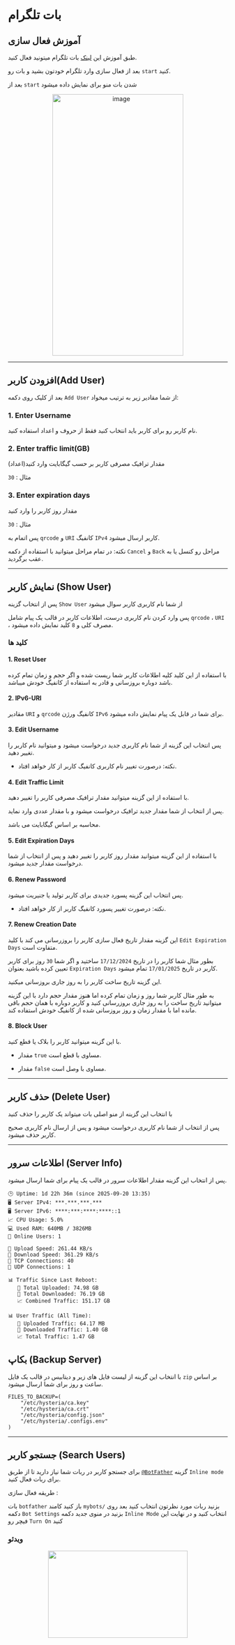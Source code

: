 # بات تلگرام

## آموزش فعال سازی

طبق آموزش این [لینک](https://returnfi.github.io/Blitz-docs/menu/advance-menu/#5-telegram-bot) بات تلگرام میتونید فعال کنید.

بعد از فعال سازی وارد تلگرام خودتون بشید و بات رو `start` کنید.

بعد از `start` شدن بات منو برای نمایش داده میشود

<p align="center">
<img width="300" height="600" alt="image" src="https://github.com/user-attachments/assets/30b8b0dc-4565-4e32-8196-0065cc6b0b40" />

    

</p>

----

## افزودن کاربر(Add User)

بعد از کلیک روی دکمه `Add User` از شما مقادیر زیر به ترتیب میخواد:

### 1. Enter Username 

نام کاربر رو برای کاربر باید انتخاب کنید فقط از حروف و اعداد استفاده کنید.

### 2. Enter traffic limit(GB)

مقدار ترافیک مصرفی کاربر بر حسب گیگابایت وارد کنید(اعداد)

مثال : `30`

### 3. Enter expiration days

مقدار روز کاربر را وارد کنید 

مثال : `30`


پس اتمام به `qrcode` و `URI` کانفیگ `IPv4` کاربر ارسال میشود.


نکته:
در تمام مراحل میتوانید با استفاده از دکمه `Cancel` و `Back` مراحل رو کنسل یا به عقب برگردید.

----

## نمایش کاربر (Show User)

پس از انتخاب گزینه `Show User` از شما نام کاربری کاربر سوال میشود

پس وارد کردن نام کاربری درست، اطلاعات کاربر در قالب یک پیام شامل `qrcode` ، `URI` ، مصرف کلی و `8` کلید نمایش داده میشود.


### کلید ها

#### 1. Reset User 

با استفاده از این کلید کلیه اطلاعات کاربر شما ریست شده و اگر حجم و زمان تمام کرده باشد دوباره بروزسانی و قادر به استفاده از کانفیگ خودش میباشد.

#### 2. IPv6-URI

مقادیر `URI` و `qrcode` کانفیگ ورژن `IPv6` برای شما در قابل یک پیام نمایش داده میشود.

#### 3. Edit Username

پس انتخاب این گزینه از شما نام کاربری جدید درخواست میشود و میتوانید نام کاربر را تغییر دهید.

- نکته:
درصورت تغییر نام کاربری کانفیگ کاربر از کار خواهد افتاد.

#### 4. Edit Traffic Limit

با استفاده از این گزینه میتوانید مقدار ترافیک مصرفی کاربر را تغییر دهید.

پس از انتخاب از شما مقدار جدید ترافیک درخواست میشود و با مقدار عددی وارد نماید.

محاسبه بر اساس گیگابایت می باشد.

#### 5. Edit Expiration Days

با استفاده از این گزینه میتوانید مقدار روز کاربر را تغییر دهید و پس از انتخاب از شما درخواست مقدار جدید میشود.

#### 6. Renew Password

پس انتخاب این گزینه پسورد جدیدی برای کاربر تولید یا جنیریت میشود.

- نکته:
درصورت تغییر پسورد کانفیگ کاربر از کار خواهد افتاد.

#### 7. Renew Creation Date

این گزینه مقدار تاریخ فعال سازی کاربر را بروزرسانی می کند با کلید `Edit Expiration Days` متفاوت است.

بطور مثال شما کاربر را در تاریخ `17/12/2024` ساختید و اگر شما `30` روز برای کاربر تعیین کرده باشید بعنوان `Expiration Days` کاربر در تاریخ `17/01/2025` تمام میشود.

این گزینه تاریخ ساخت کاربر را به روز جاری بروزسانی میکنید.

به طور مثال کاربر شما روز و زمان تمام کرده اما هنوز مقدار حجم دارد با این گزینه میتوانید تاریخ ساخت را به روز جاری بروزرسانی کنید و کاربر دوباره با همان حجم باقی مانده اما با مقدار زمان و روز بروزسانی شده از کانفیگ خودش استفاده کند.

#### 8. Block User

با این گزینه میتوانید کاربر را بلاک یا قطع کنید.

- مقدار `true` مساوی با قطع است.

- مقدار `false` مساوی با وصل است.

---

## حذف کاربر (Delete User)

با انتخاب این گزینه از منو اصلی بات میتواند یک کاربر را حذف کنید

پس از انتخاب از شما نام کاربری درخواست میشود و پس از ارسال نام کاربری صحیح کاربر حذف میشود.

---

## اطلاعات سرور (Server Info)

پس از انتخاب این گزینه مقدار اطلاعات سرور در قالب یک پیام برای شما ارسال میشود.

```
🕒 Uptime: 1d 22h 36m (since 2025-09-20 13:35)
🖥️ Server IPv4: ***.***.***.***
🖥️ Server IPv6: ****:***:****:****::1
📈 CPU Usage: 5.0%
💻 Used RAM: 640MB / 3826MB
👥 Online Users: 1

🔼 Upload Speed: 261.44 KB/s
🔽 Download Speed: 361.29 KB/s
📡 TCP Connections: 40
📡 UDP Connections: 1

📊 Traffic Since Last Reboot:
   🔼 Total Uploaded: 74.98 GB
   🔽 Total Downloaded: 76.19 GB
   📈 Combined Traffic: 151.17 GB

📊 User Traffic (All Time):
   🔼 Uploaded Traffic: 64.17 MB
   🔽 Downloaded Traffic: 1.40 GB
   📈 Total Traffic: 1.47 GB
```

## بکاپ (Backup Server)

با انتخاب این گزینه از لیست فایل های زیر و دیتابیس در قالب یک فایل `zip` بر اساس ساعت و روز برای شما ارسال میشود.

``` shell
FILES_TO_BACKUP=(
    "/etc/hysteria/ca.key"
    "/etc/hysteria/ca.crt"
    "/etc/hysteria/config.json"
    "/etc/hysteria/.configs.env"
)
```

----

## جستجو کاربر (Search Users)

برای جستجو کاربر در ربات شما نیاز دارید تا از طریق [`@BotFather`](https://t.me/BotFather) گزینه `Inline mode` برای ربات فعال کنید.

طریقه فعال سازی :

بات `botfather` باز کنید کامند `mybots/` بزنید ربات مورد نظرتون انتخاب کنید
بعد روی دکمه `Bot Settings` بزنید در منوی جدید دکمه `Inline Mode` انتخاب کنید و در نهایت این فیچر رو `Turn On` کنید 

### ویدئو

<p align="center">
<img src="https://returnfi.github.io/Blitz-docs/Picture/telegram_search.gif" width="320" height="200">
</p>



